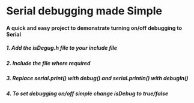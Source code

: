 # Serial debugging made Simple
#### A quick and easy project to demonstrate turning on/off debugging to Serial

##### 1. Add the isDegug.h file to your include file

##### 2. Include the file where required

##### 3. Replace serial.print() with debug() and serial.println() with debugln()

##### 4. To set debugging on/off simple change isDebug to true/false
